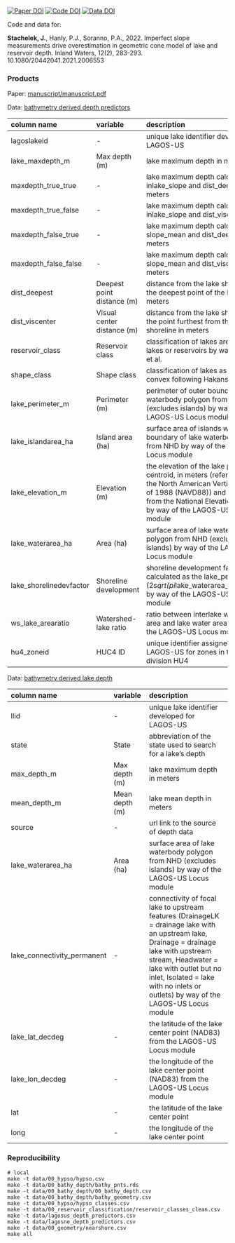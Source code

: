 
<!-- README.md is generated from README.Rmd. Please edit that file -->

[![Paper
DOI](https://img.shields.io/badge/Paper-10.1080/20442041.2021.2006553-blue.svg)](https://doi.org/10.1080/20442041.2021.2006553)
[![Code
DOI](https://img.shields.io/badge/Code-10.5281/zenodo.5672711-blue.svg)](https://doi.org/10.5281/zenodo.5672711)
[![Data
DOI](https://img.shields.io/badge/Data-10.6084/m9.figshare.12722246-blue.svg)](https://doi.org/10.6084/m9.figshare.12722246)

<!--- [![Docker Build](https://img.shields.io/badge/Docker%20Image-jsta/bathymetry-green.svg)](https://cloud.docker.com/repository/docker/jsta/bathymetry) --->

Code and data for:

**Stachelek, J.**, Hanly, P.J., Soranno, P.A., 2022. Imperfect slope
measurements drive overestimation in geometric cone model of lake and
reservoir depth. Inland Waters, 12(2), 283-293.
10.1080/20442041.2021.2006553

### Products

Paper: [manuscript/manuscript.pdf](manuscript/manuscript.pdf)

Data: [bathymetry derived depth predictors](data/depth_predictors.csv)

| column name             | variable                   | description                                                                                                                                                                                                   |
|:------------------------|:---------------------------|:--------------------------------------------------------------------------------------------------------------------------------------------------------------------------------------------------------------|
| lagoslakeid             | \-                         | unique lake identifier developed for LAGOS-US                                                                                                                                                                 |
| lake_maxdepth_m         | Max depth (m)              | lake maximum depth in meters                                                                                                                                                                                  |
| maxdepth_true_true      | \-                         | lake maximum depth calculated from inlake_slope and dist_deepest in meters                                                                                                                                    |
| maxdepth_true_false     | \-                         | lake maximum depth calculated from inlake_slope and dist_viscenter                                                                                                                                            |
| maxdepth_false_true     | \-                         | lake maximum depth calculated from slope_mean and dist_deepest in meters                                                                                                                                      |
| maxdepth_false_false    | \-                         | lake maximum depth calculated from slope_mean and dist_viscenter in meters                                                                                                                                    |
| dist_deepest            | Deepest point distance (m) | distance from the lake shoreline to the deepest point of the lake in meters                                                                                                                                   |
| dist_viscenter          | Visual center distance (m) | distance from the lake shoreline to the point furthest from the lake shoreline in meters                                                                                                                      |
| reservoir_class         | Reservoir class            | classification of lakes are natural lakes or reservoirs by way of Polus et al.                                                                                                                                |
| shape_class             | Shape class                | classification of lakes as concave or convex following Hakanson (1977)                                                                                                                                        |
| lake_perimeter_m        | Perimeter (m)              | perimeter of outer boundary of lake waterbody polygon from the NHD (excludes islands) by way of the LAGOS-US Locus module                                                                                     |
| lake_islandarea_ha      | Island area (ha)           | surface area of islands within outer boundary of lake waterbody polygon from NHD by way of the LAGOS-US Locus module                                                                                          |
| lake_elevation_m        | Elevation (m)              | the elevation of the lake polygon centroid, in meters (referenced to the North American Vertical Datum of 1988 (NAVD88)) and obtained from the National Elevation Dataset by way of the LAGOS-US Locus module |
| lake_waterarea_ha       | Area (ha)                  | surface area of lake waterbody polygon from NHD (excludes islands) by way of the LAGOS-US Locus module                                                                                                        |
| lake_shorelinedevfactor | Shoreline development      | shoreline development factor calculated as the lake_perimeter_m / (2*sqrt(pi*lake_waterarea_ha\*10000)) by way of the LAGOS-US Locus module                                                                   |
| ws_lake_arearatio       | Watershed-lake ratio       | ratio between interlake watershed area and lake water area by way of the LAGOS-US Locus module                                                                                                                |
| hu4_zoneid              | HUC4 ID                    | unique identifier assigned by LAGOS-US for zones in the spatial division HU4                                                                                                                                  |

Data: [bathymetry derived lake
depth](data/00_bathy_depth/00_bathy_depth.csv)

| column name                 | variable       | description                                                                                                                                                                                                                                                                 |
|:----------------------------|:---------------|:----------------------------------------------------------------------------------------------------------------------------------------------------------------------------------------------------------------------------------------------------------------------------|
| llid                        | \-             | unique lake identifier developed for LAGOS-US                                                                                                                                                                                                                               |
| state                       | State          | abbreviation of the state used to search for a lake’s depth                                                                                                                                                                                                                 |
| max_depth_m                 | Max depth (m)  | lake maximum depth in meters                                                                                                                                                                                                                                                |
| mean_depth_m                | Mean depth (m) | lake mean depth in meters                                                                                                                                                                                                                                                   |
| source                      | \-             | url link to the source of depth data                                                                                                                                                                                                                                        |
| lake_waterarea_ha           | Area (ha)      | surface area of lake waterbody polygon from NHD (excludes islands) by way of the LAGOS-US Locus module                                                                                                                                                                      |
| lake_connectivity_permanent | \-             | connectivity of focal lake to upstream features (DrainageLK = drainage lake with an upstream lake, Drainage = drainage lake with upstream stream, Headwater = lake with outlet but no inlet, Isolated = lake with no inlets or outlets) by way of the LAGOS-US Locus module |
| lake_lat_decdeg             | \-             | the latitude of the lake center point (NAD83) from the LAGOS-US Locus module                                                                                                                                                                                                |
| lake_lon_decdeg             | \-             | the longitude of the lake center point (NAD83) from the LAGOS-US Locus module                                                                                                                                                                                               |
| lat                         | \-             | the latitude of the lake center point                                                                                                                                                                                                                                       |
| long                        | \-             | the longitude of the lake center point                                                                                                                                                                                                                                      |

### Reproducibility

``` shell
# local
make -t data/00_hypso/hypso.csv
make -t data/00_bathy_depth/bathy_pnts.rds
make -t data/00_bathy_depth/00_bathy_depth.csv
make -t data/00_bathy_depth/bathy_geometry.csv
make -t data/00_hypso/hypso_classes.csv
make -t data/00_reservoir_classification/reservoir_classes_clean.csv
make -t data/lagosus_depth_predictors.csv
make -t data/lagosne_depth_predictors.csv
make -t data/00_geometry/nearshore.csv
make all
```

<!--- ```shell --->
<!--- # TODO: docker --->
<!--- ``` --->
